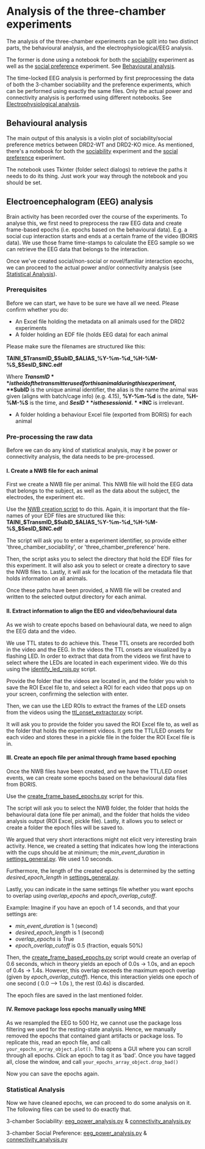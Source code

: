 # Analysis of the three-chamber experiments 

The analysis of the three-chamber experiments can be split into two distinct parts, the behavioural analysis, and the
electrophysiological/EEG analysis. 

The former is done using a notebook for both the [sociability](/three_chamber/sociability/behavioural_analysis.ipynb)
experiment as well as the [social preference](/three_chamber/social_preference/behavioural_analysis.ipynb) experiment. 
See [Behavioural analysis](#behavioural-analysis).

The time-locked EEG analysis is performed by first preprocessing the data of both the 3-chamber sociability and 
the preference experiments, which can be performed using exactly the same files. Only the actual power and connectivity
analysis is performed using different notebooks. See [Electrophysiological analysis](#electrophysiological-analysis).

## Behavioural analysis

The main output of this analysis is a violin plot of sociability/social preference metrics between
DRD2-WT and DRD2-KO mice. As mentioned, there's a notebook for both the [sociability](/three_chamber/sociability/behavioural_analysis.ipynb)
experiment and the [social preference](/three_chamber/social_preference/behavioural_analysis.ipynb) experiment.

The notebook uses Tkinter (folder select dialogs) to retrieve the paths it needs to do its thing. Just work your
way through the notebook and you should be set.

## Electroencephalogram (EEG) analysis

Brain activity has been recorded over the course of the experiments. To analyse this, we first need to preprocess the raw
EEG data and create frame-based epochs (i.e. epochs based on the behavioural data). E.g. a social cup interaction starts
and ends at a certain frame of the video (BORIS data). We use those frame time-stamps to calculate the EEG sample so we
can retrieve the EEG data that belongs to the interaction.

Once we've created social/non-social or novel/familiar interaction epochs, we can proceed to the actual power and/or 
connectivity analysis (see [Statistical Analysis](#statistical-analysis)).

### Prerequisites

Before we can start, we have to be sure we have all we need. Please confirm whether you do:

- An Excel file holding the metadata on all animals used for the DRD2 experiments
- A folder holding an EDF file (holds EEG data) for each animal

Please make sure the filenames are structured like this: 

**TAINI_$TransmID_$SubID_$ALIAS_%Y-%m-%d_%H-%M-%S_$SesID_$INC.edf**

Where **$TransmID** is the id of the transmitter used for this animal during this experiment, **$SubID** is the unique
animal identifier, the alias is the name the animal was given (aligns with batch/cage info) (e.g. 4.15), **%Y-%m-%d** is
the date, **%H-%M-%S** is the time, and **$SesID** is the session id. **$INC** is irrelevant.

- A folder holding a behaviour Excel file (exported from BORIS) for each animal

### Pre-processing the raw data

Before we can do any kind of statistical analysis, may it be power or connectivity analysis, the data needs to be 
pre-processed.

#### I. Create a NWB file for each animal

First we create a NWB file per animal. This NWB file will hold the EEG data that belongs to the subject, as well as the 
data about the subject, the electrodes, the experiment etc.

Use the [NWB creation script](/shared/create_nwb_files.py) to do this. Again, it is important that the file-names of your EDF
files are structured like this: **TAINI_$TransmID_$SubID_$ALIAS_%Y-%m-%d_%H-%M-%S_$SesID_$INC.edf**

The script will ask you to enter a experiment identifier, so provide either 'three_chamber_sociability', or 
'three_chamber_preference' here.

Then, the script asks you to select the directory that hold the EDF files for this experiment. It will also ask you to
select or create a directory to save the NWB files to. Lastly, it will ask for the location of the metadata file that
holds information on all animals.

Once these paths have been provided, a NWB file will be created and written to the selected output directory for each animal.

#### II. Extract information to align the EEG and video/behavioural data

As we wish to create epochs based on behavioural data, we need to align the EEG data and the video.

We use TTL states to do achieve this. These TTL onsets are recorded both in the video and the EEG. In the videos the TTL
onsets are visualized by a flashing LED. In order to extract that data from the videos we first have to select where the
LEDs are located in each experiment video. We do this using the [identify_led_rois.py](/shared/video_ttl_extraction/identify_led_rois.py)
script.

Provide the folder that the videos are located in, and the folder you wish to save the ROI Excel file to, and select a ROI
for each video that pops up on your screen, confirming the selection with enter.

Then, we can use the LED ROIs to extract the frames of the LED onsets from the videos using the 
[ttl_onset_extractor.py](/shared/video_ttl_extraction/ttl_onset_extractor.py) script. 

It will ask you to provide the folder you saved the ROI Excel file to, as well as the folder that holds the experiment
videos. It gets the TTL/LED onsets for each video and stores these in a pickle file in the folder the ROI Excel file is
in. 

#### III. Create an epoch file per animal through frame based epoching

Once the NWB files have been created, and we have the TTL/LED onset events, we can create some epochs based on the 
behavioural data files from BORIS.

Use the [create_frame_based_epochs.py](../shared/create_frame_based_epochs.py) script for this. 

The script will ask you to select the NWB folder, the folder that holds the behavioural data (one file per animal), and 
the folder that holds the video analysis output (ROI Excel, pickle file). Lastly, it allows you to select or create a
folder the epoch files will be saved to.

We argued that very short interactions might not elicit very interesting brain activity. Hence, we created a setting that
indicates how long the interactions with the cups should be at minimum; the *min_event_duration* in [settings_general.py](/settings_general.py).
We used 1.0 seconds.

Furthermore, the length of the created epochs is determined by the setting *desired_epoch_length* in [settings_general.py](/settings_general.py).

Lastly, you can indicate in the same settings file whether you want epochs to overlap using *overlap_epochs* and
*epoch_overlap_cutoff*. 

Example: Imagine if you have an epoch of 1.4 seconds, and that your settings are:
- *min_event_duration* is 1 (second)
- *desired_epoch_length* is 1 (second)
- *overlap_epochs* is True
- *epoch_overlap_cutoff* is 0.5 (fraction, equals 50%)

Then, the [create_frame_based_epochs.py](../shared/create_frame_based_epochs.py) script would create an overlap of 0.6 seconds, which in theory yields an
epoch of 0.0s -> 1.0s, and an epoch of 0.4s -> 1.4s. However, this overlap exceeds the maximum epoch overlap (given 
by *epoch_overlap_cutoff*). Hence, this interaction yields one epoch of one second ( 0.0 --> 1.0s ), the rest (0.4s) is
discarded.

The epoch files are saved in the last mentioned folder.

#### IV. Remove package loss epochs manually using MNE

As we resampled the EEG to 500 Hz, we cannot use the package loss filtering we used for the resting-state analysis.
Hence, we manually removed the epochs that contained giant artifacts or package loss. To replicate this, read an epoch
file, and call: `your_epochs_array_object.plot()`. This opens a GUI where you can scroll through all epochs. Click an epoch
to tag it as 'bad'. Once you have tagged all, close the window, and call `your_epochs_array_object.drop_bad()`

Now you can save the epochs again.

### Statistical Analysis

Now we have cleaned epochs, we can proceed to do some analysis on it. The following files can be used to do exactly that.

3-chamber Sociability: [eeg_power_analysis.py](/three_chamber/social_preference/eeg_power_analysis.ipynb) & [connectivity_analysis.py](/three_chamber/social_preference/connectivity_analysis.ipynb)

3-chamber Social Preference: [eeg_power_analysis.py](/three_chamber/social_preference/eeg_power_analysis.ipynb) & [connectivity_analysis.py](/three_chamber/social_preference/connectivity_analysis.ipynb)
